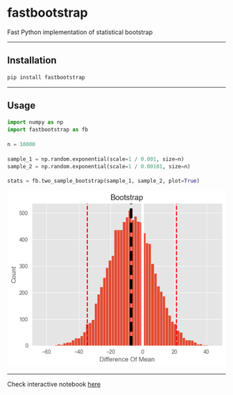# fastbootstrap
Fast Python implementation of statistical bootstrap
___
## Installation
```bash
pip install fastbootstrap
```
___
## Usage
```python
import numpy as np
import fastbootstrap as fb

n = 10000

sample_1 = np.random.exponential(scale=1 / 0.001, size=n)
sample_2 = np.random.exponential(scale=1 / 0.00101, size=n)

stats = fb.two_sample_bootstrap(sample_1, sample_2, plot=True)
```
![img.png](img.png)
___
Check interactive notebook [here](https://nbviewer.org/github/timofeytkachenko/bootstrap/blob/main/bootstrap_experiment.ipynb)
